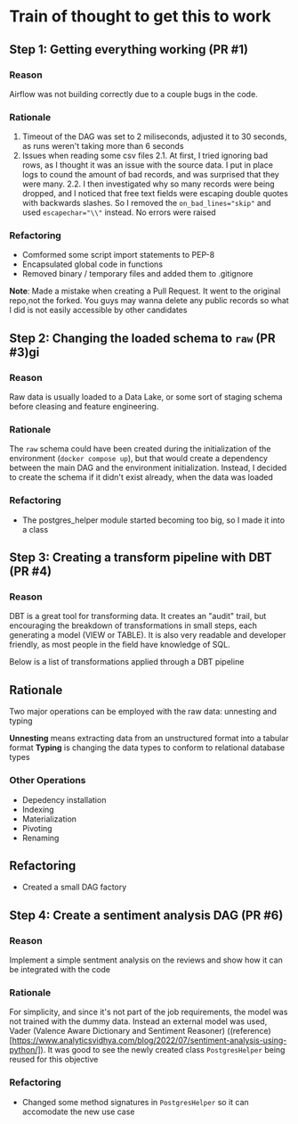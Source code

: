 # Train of thought to get this to work

## Step 1: Getting everything working (PR #1)

### Reason

Airflow was not building correctly due to a couple bugs in the code.

### Rationale

1. Timeout of the DAG was set to 2 miliseconds, adjusted it to 30 seconds, as runs weren't taking more than 6 seconds
2. Issues when reading some csv files
    2.1. At first, I tried ignoring bad rows, as I thought it was an issue with the source data. I put in place logs to cound the amount of bad records, and was surprised that they were many.
    2.2. I then investigated why so many records were being dropped, and I noticed that free text fields were escaping double quotes with backwards slashes. So I removed the `on_bad_lines="skip"` and used `escapechar="\\"` instead. No errors were raised

### Refactoring

- Comformed some script import statements to PEP-8
- Encapsulated global code in functions
- Removed binary / temporary files and added them to .gitignore

**Note**: Made a mistake when creating a Pull Request. It went to the original repo,not the forked. You guys may wanna delete any public records so what I did is not easily accessible by other candidates

## Step 2: Changing the loaded schema to `raw` (PR #3)gi

### Reason

Raw data is usually loaded to a Data Lake, or some sort of staging schema before cleasing and feature engineering.

### Rationale

The `raw` schema could have been created during the initialization of the environment (`docker compose up`), but that would create a dependency between the main DAG and the environment initialization. Instead, I decided to create the schema if it didn't exist already, when the data was loaded

### Refactoring

- The postgres_helper module started becoming too big, so I made it into a class

## Step 3: Creating a transform pipeline with DBT (PR #4)

### Reason

DBT is a great tool for transforming data. It creates an "audit" trail, but encouraging the breakdown of transformations in small steps, each generating a model (VIEW or TABLE). It is also very readable and developer friendly, as most people in the field have knowledge of SQL.

Below is a list of transformations applied through a DBT pipeline

## Rationale

Two major operations can be employed with the raw data: unnesting and typing

**Unnesting** means extracting data from an unstructured format into a tabular format
**Typing** is changing the data types to conform to relational database types

### Other Operations
- Depedency installation
- Indexing
- Materialization
- Pivoting
- Renaming

## Refactoring

- Created a small DAG factory

## Step 4: Create a sentiment analysis DAG (PR #6)

### Reason

Implement a simple sentment analysis on the reviews and show how it can be integrated with the code

### Rationale

For simplicity, and since it's not part of the job requirements, the model was not trained with the dummy data. Instead an external model was used, Vader (Valence Aware Dictionary and Sentiment Reasoner) ((reference)[https://www.analyticsvidhya.com/blog/2022/07/sentiment-analysis-using-python/]). It was good to see the newly created class `PostgresHelper` being reused for this objective

### Refactoring

- Changed some method signatures in `PostgresHelper` so it can accomodate the new use case